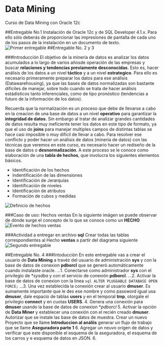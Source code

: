 # Data Mining
Curso de Data Mining con Oracle 12c

##Entregable No.1
Instalación de Oracle 12c y de SQL Developer 4.1.x. Para ello sólo deberás de proporcionar las impresiones de pantalla de cada uno de los pasos de la instalación en un documento  de texto.
![Primer entregable](http://shotcretemexico.com/cursos/base-datos/entregable1.png)
##Entregable No. 2 y 3

###Introducción
El objetivo de la minería de datos es analizar los datos acumulados a lo largo de varios añosde operación de las empresas y buscar **relaciones y tendencias previamente desconocidas**. Esto es, hacer análisis de los datos a un nivel **táctico** y a un nivel **estrategico**.
Para ello es necesario primeramente preparar los datos para ese análisis (Datawarehousing), ya que las bases de datos normalizadas son bastante difíciles de manejar, sobre todo cuando se trata de hacer análisis estádisticos tanto inferenciales, como de tipo pronóstico (tendencias a futuro de la información de los datos).

Recuerda que la normalización es un proceso que debe de llevarse a cabo en la creacion de una base  de datos a un nivel **operativo** para garantizar la **integridad de datos**. Sin embargo al tratar de  analizar grandes cantidades de datos resulta muy ineficiente tener los datos en este tipo de formato, ya que el uso de **joins** para manejar multiples campos de distintas tablas se hace casi imposible o muy difícil de llevar a cabo.
Para resolver ese conflicto y poder hacer un análisis de datos (minería de datos) con las técnicas que veremos en este curso,  es necesario hacer un rediseño de la base de datos o **desnormalización**. A este proceso se le conoce como elaboración de una **tabla de hechos**, que involucra los siguientes elementos básicos.
* Identificación de los hechos
* Indentificación de las dimensiones
* Identificación de Jerarquías
* Identificación de niveles
* Identificación de atributos
* Formación de cubos y medidas



![Definicio de hechos](http://shotcretemexico.com/cursos/base-datos/definicion_hechos.png)


###Caso de uso: Hechos ventas
En la siguiente imágen se puede observar de dónde surge el concepto de lo que se conoce como un **HECHO**
![Evento de hechos  ventas](http://shotcretemexico.com/cursos/base-datos/tabla_hechos_ventas.png)

###Actividad a entregar en archivo **sql**
Crear todas las tablas correspondientes al Hecho **ventas** a partir del diagrama siguiente
![Segundo entregable](http://shotcretemexico.com/cursos/base-datos/entregable2.png)

##Entregable No. 4
###Intoducción
En este entregable vas a crear el usuario de  **Data Mining** a travéz del usuario de administración  **sys** y con la base de datos de conexion **pdborcl** que se generó automáticamente cuando instalaste oracle.
...1. Conectarse como administrador **sys** con el privilegio de **sysdba* y con el servicio de conexión **pdborcl**.
...2. Activar la base de datos de conexion con la linea ```sql ALTER PLUGGABLE DATABASE OPEN FORCE;```
...3. Una vez establecida la conexión crear al usuario **dmuser**. Es sumamente importante que le des ese nombre y como password igual usa **dmuser**, dale espacio de tablas **users** y en el temporal **tmp**,  otorgale el privilegio **connect**  y en cuotas **USERS**.
4. Genera una conexión para **dmuser** usando la base de datos de conexion **pdborcl*
5. Activar la opción de **Data Miner** y establecer una conexión con el recién creado **dmuser**. Autorizar que se instale las base de datos de muestra. Crear un nuevo Proyecto que se llame **Introduccion al análiis** generar un flujo de trabajo que se llame **Aseguradora parte 1**
6. Agregar un neuvo origen de datos y verificar que este disponible el esquema de la aseguradora, el esquema de los carros y e esquema de datos en JSON.
6. 

